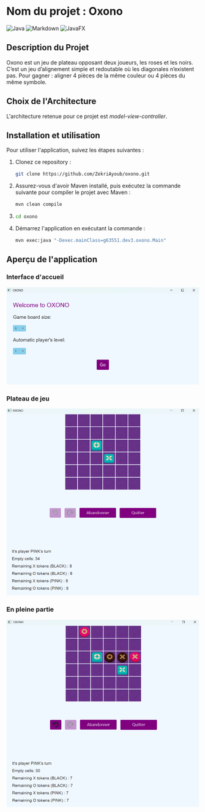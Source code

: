 # Nom du projet : Oxono

![Java](https://img.shields.io/badge/Java-ED8B00?style=flat&logo=openjdk&logoColor=white) ![Markdown](https://img.shields.io/badge/Markdown-000000?style=flat&logo=markdown&logoColor=white) ![JavaFX](https://img.shields.io/badge/JavaFX-1F72C1?style=flat&logo=java&logoColor=white)

## Description du Projet

Oxono est un jeu de plateau opposant deux joueurs, les roses et les noirs. C’est un jeu
d’alignement simple et redoutable où les diagonales n’existent pas. Pour gagner : aligner
4 pièces de la même couleur ou 4 pièces du même symbole.

## Choix de l'Architecture

L'architecture retenue pour ce projet est _model-view-controller_. 

## Installation et utilisation

Pour utiliser l'application, suivez les étapes suivantes : 

1. Clonez ce repository :
   ```bash
   git clone https://github.com/ZekriAyoub/oxono.git
   ```
2. Assurez-vous d'avoir Maven installé, puis exécutez la commande suivante pour compiler le projet avec Maven :
   ```bash
   mvn clean compile
   ```
3. ```bash
   cd oxono
   ```      
4. Démarrez l'application en exécutant la commande :  
   ```bash
   mvn exec:java "-Dexec.mainClass=g63551.dev3.oxono.Main"
   ```

## Aperçu de l'application

### Interface d'accueil
![Accueil](assets/HomePage.png)

### Plateau de jeu
![Tableau](assets/Plateau.png)

### En pleine partie
![Partie](assets/Jeu.png)

